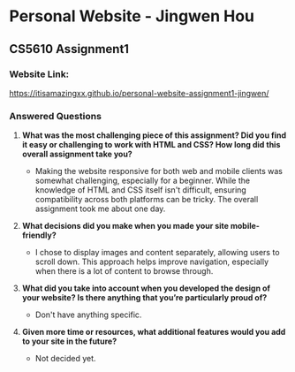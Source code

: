 # Personal Website - Jingwen Hou
## CS5610 Assignment1

### Website Link:
https://itisamazingxx.github.io/personal-website-assignment1-jingwen/

### Answered Questions
1. **What was the most challenging piece of this assignment? Did you find it easy or challenging to work with HTML and CSS? How long did this overall assignment take you?**
   - Making the website responsive for both web and mobile clients was somewhat challenging, especially for a beginner. While the knowledge of HTML and CSS itself isn't difficult, ensuring compatibility across both platforms can be tricky. The overall assignment took me about one day.

2. **What decisions did you make when you made your site mobile-friendly?**
   - I chose to display images and content separately, allowing users to scroll down. This approach helps improve navigation, especially when there is a lot of content to browse through.

3. **What did you take into account when you developed the design of your website? Is there anything that you’re particularly proud of?**
   - Don't have anything specific.

4. **Given more time or resources, what additional features would you add to your site in the future?**
   - Not decided yet.